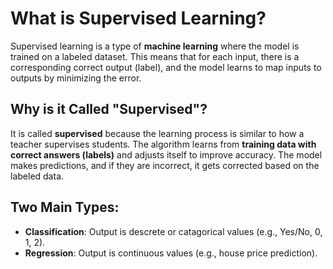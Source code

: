# **What is Supervised Learning?**  
Supervised learning is a type of **machine learning** where the model is trained on a labeled dataset. This means that for each input, there is a corresponding correct output (label), and the model learns to map inputs to outputs by minimizing the error.

## **Why is it Called "Supervised"?**  
It is called **supervised** because the learning process is similar to how a teacher supervises students. The algorithm learns from **training data with correct answers (labels)** and adjusts itself to improve accuracy. The model makes predictions, and if they are incorrect, it gets corrected based on the labeled data.



## Two Main Types:
   - **Classification**: Output is descrete or catagorical values (e.g., Yes/No, 0, 1, 2).
   - **Regression**: Output is continuous values (e.g., house price prediction).
